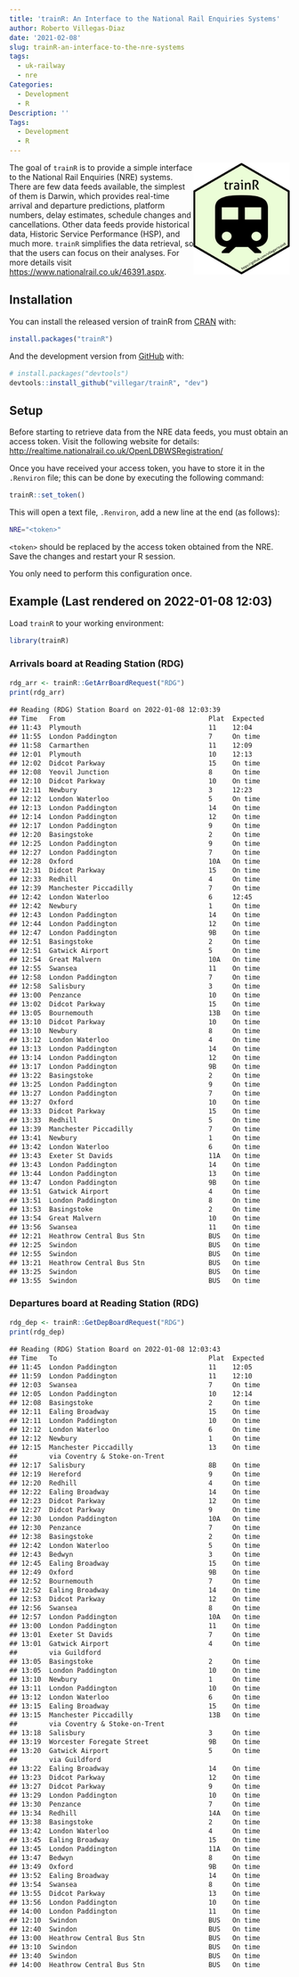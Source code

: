```yaml
---
title: 'trainR: An Interface to the National Rail Enquiries Systems'
author: Roberto Villegas-Diaz
date: '2021-02-08'
slug: trainR-an-interface-to-the-nre-systems
tags:
  - uk-railway
  - nre
Categories:
  - Development
  - R
Description: ''
Tags:
  - Development
  - R
---
```


<img src="https://raw.githubusercontent.com/villegar/trainR/main/inst/images/logo.png" alt="logo" align="right" height=200px/>

The goal of `trainR` is to provide a simple interface to the 
National Rail Enquiries (NRE) systems. There are few data feeds 
available, the simplest of them is Darwin, which provides real-time 
arrival and departure predictions, platform numbers, delay estimates, 
schedule changes and cancellations. Other data feeds provide historical 
data, Historic Service Performance (HSP), and much more. `trainR` 
simplifies the data retrieval, so that the users can focus on their 
analyses. For more details visit 
https://www.nationalrail.co.uk/46391.aspx.

## Installation

You can install the released version of trainR from [CRAN](https://CRAN.R-project.org) with:

``` r
install.packages("trainR")
```

And the development version from [GitHub](https://github.com/) with:

``` r
# install.packages("devtools")
devtools::install_github("villegar/trainR", "dev")
```

## Setup
Before starting to retrieve data from the NRE data feeds, you must obtain an access token. 
Visit the following website for details: http://realtime.nationalrail.co.uk/OpenLDBWSRegistration/

Once you have received your access token, you have to store it in the `.Renviron` file; this can be 
done by executing the following command:


```r
trainR::set_token()
```

This will open a text file, `.Renviron`, add a new line at the end (as follows):

```bash
NRE="<token>"
```

`<token>` should be replaced by the access token obtained from the NRE. Save the changes and restart 
your R session.

You only need to perform this configuration once.

## Example (Last rendered on 2022-01-08 12:03)

Load `trainR` to your working environment:

```r
library(trainR)
```

### Arrivals board at Reading Station (RDG)


```r
rdg_arr <- trainR::GetArrBoardRequest("RDG")
print(rdg_arr)
```

```
## Reading (RDG) Station Board on 2022-01-08 12:03:39
## Time   From                                    Plat  Expected
## 11:43  Plymouth                                11    12:04
## 11:55  London Paddington                       7     On time
## 11:58  Carmarthen                              11    12:09
## 12:01  Plymouth                                10    12:13
## 12:02  Didcot Parkway                          15    On time
## 12:08  Yeovil Junction                         8     On time
## 12:10  Didcot Parkway                          10    On time
## 12:11  Newbury                                 3     12:23
## 12:12  London Waterloo                         5     On time
## 12:13  London Paddington                       14    On time
## 12:14  London Paddington                       12    On time
## 12:17  London Paddington                       9     On time
## 12:20  Basingstoke                             2     On time
## 12:25  London Paddington                       9     On time
## 12:27  London Paddington                       7     On time
## 12:28  Oxford                                  10A   On time
## 12:31  Didcot Parkway                          15    On time
## 12:33  Redhill                                 4     On time
## 12:39  Manchester Piccadilly                   7     On time
## 12:42  London Waterloo                         6     12:45
## 12:42  Newbury                                 1     On time
## 12:43  London Paddington                       14    On time
## 12:44  London Paddington                       12    On time
## 12:47  London Paddington                       9B    On time
## 12:51  Basingstoke                             2     On time
## 12:51  Gatwick Airport                         5     On time
## 12:54  Great Malvern                           10A   On time
## 12:55  Swansea                                 11    On time
## 12:58  London Paddington                       7     On time
## 12:58  Salisbury                               3     On time
## 13:00  Penzance                                10    On time
## 13:02  Didcot Parkway                          15    On time
## 13:05  Bournemouth                             13B   On time
## 13:10  Didcot Parkway                          10    On time
## 13:10  Newbury                                 8     On time
## 13:12  London Waterloo                         4     On time
## 13:13  London Paddington                       14    On time
## 13:14  London Paddington                       12    On time
## 13:17  London Paddington                       9B    On time
## 13:22  Basingstoke                             2     On time
## 13:25  London Paddington                       9     On time
## 13:27  London Paddington                       7     On time
## 13:27  Oxford                                  10    On time
## 13:33  Didcot Parkway                          15    On time
## 13:33  Redhill                                 5     On time
## 13:39  Manchester Piccadilly                   7     On time
## 13:41  Newbury                                 1     On time
## 13:42  London Waterloo                         6     On time
## 13:43  Exeter St Davids                        11A   On time
## 13:43  London Paddington                       14    On time
## 13:44  London Paddington                       13    On time
## 13:47  London Paddington                       9B    On time
## 13:51  Gatwick Airport                         4     On time
## 13:51  London Paddington                       8     On time
## 13:53  Basingstoke                             2     On time
## 13:54  Great Malvern                           10    On time
## 13:56  Swansea                                 11    On time
## 12:21  Heathrow Central Bus Stn                BUS   On time
## 12:25  Swindon                                 BUS   On time
## 12:55  Swindon                                 BUS   On time
## 13:21  Heathrow Central Bus Stn                BUS   On time
## 13:25  Swindon                                 BUS   On time
## 13:55  Swindon                                 BUS   On time
```

### Departures board at Reading Station (RDG)


```r
rdg_dep <- trainR::GetDepBoardRequest("RDG")
print(rdg_dep)
```

```
## Reading (RDG) Station Board on 2022-01-08 12:03:43
## Time   To                                      Plat  Expected
## 11:45  London Paddington                       11    12:05
## 11:59  London Paddington                       11    12:10
## 12:03  Swansea                                 7     On time
## 12:05  London Paddington                       10    12:14
## 12:08  Basingstoke                             2     On time
## 12:11  Ealing Broadway                         15    On time
## 12:11  London Paddington                       10    On time
## 12:12  London Waterloo                         6     On time
## 12:12  Newbury                                 1     On time
## 12:15  Manchester Piccadilly                   13    On time
##        via Coventry & Stoke-on-Trent           
## 12:17  Salisbury                               8B    On time
## 12:19  Hereford                                9     On time
## 12:20  Redhill                                 4     On time
## 12:22  Ealing Broadway                         14    On time
## 12:23  Didcot Parkway                          12    On time
## 12:27  Didcot Parkway                          9     On time
## 12:30  London Paddington                       10A   On time
## 12:30  Penzance                                7     On time
## 12:38  Basingstoke                             2     On time
## 12:42  London Waterloo                         5     On time
## 12:43  Bedwyn                                  3     On time
## 12:45  Ealing Broadway                         15    On time
## 12:49  Oxford                                  9B    On time
## 12:52  Bournemouth                             7     On time
## 12:52  Ealing Broadway                         14    On time
## 12:53  Didcot Parkway                          12    On time
## 12:56  Swansea                                 8     On time
## 12:57  London Paddington                       10A   On time
## 13:00  London Paddington                       11    On time
## 13:01  Exeter St Davids                        7     On time
## 13:01  Gatwick Airport                         4     On time
##        via Guildford                           
## 13:05  Basingstoke                             2     On time
## 13:05  London Paddington                       10    On time
## 13:10  Newbury                                 1     On time
## 13:11  London Paddington                       10    On time
## 13:12  London Waterloo                         6     On time
## 13:15  Ealing Broadway                         15    On time
## 13:15  Manchester Piccadilly                   13B   On time
##        via Coventry & Stoke-on-Trent           
## 13:18  Salisbury                               3     On time
## 13:19  Worcester Foregate Street               9B    On time
## 13:20  Gatwick Airport                         5     On time
##        via Guildford                           
## 13:22  Ealing Broadway                         14    On time
## 13:23  Didcot Parkway                          12    On time
## 13:27  Didcot Parkway                          9     On time
## 13:29  London Paddington                       10    On time
## 13:30  Penzance                                7     On time
## 13:34  Redhill                                 14A   On time
## 13:38  Basingstoke                             2     On time
## 13:42  London Waterloo                         4     On time
## 13:45  Ealing Broadway                         15    On time
## 13:45  London Paddington                       11A   On time
## 13:47  Bedwyn                                  8     On time
## 13:49  Oxford                                  9B    On time
## 13:52  Ealing Broadway                         14    On time
## 13:54  Swansea                                 8     On time
## 13:55  Didcot Parkway                          13    On time
## 13:56  London Paddington                       10    On time
## 14:00  London Paddington                       11    On time
## 12:10  Swindon                                 BUS   On time
## 12:40  Swindon                                 BUS   On time
## 13:00  Heathrow Central Bus Stn                BUS   On time
## 13:10  Swindon                                 BUS   On time
## 13:40  Swindon                                 BUS   On time
## 14:00  Heathrow Central Bus Stn                BUS   On time
```
